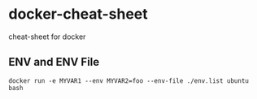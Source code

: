 # docker-cheat-sheet
cheat-sheet for docker


## ENV and ENV File

```
docker run -e MYVAR1 --env MYVAR2=foo --env-file ./env.list ubuntu bash
```
